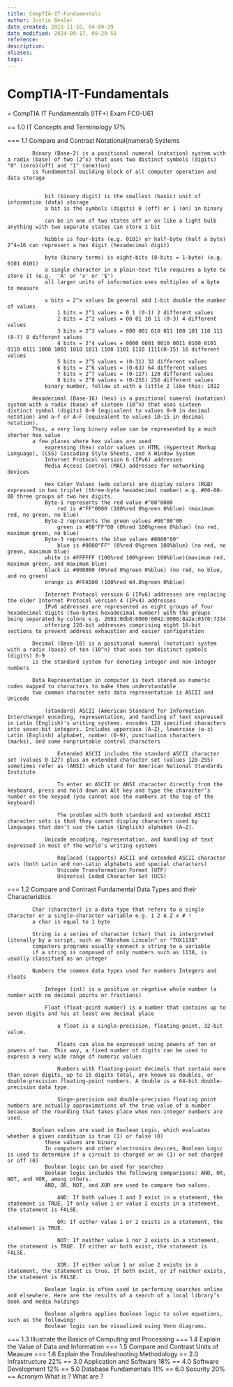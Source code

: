 ```yaml
---
title: CompTIA-IT-Fundamentals
author: Justin Bealer
date_created: 2023-11-16, 04-00-39
date_modified: 2024-09-17, 09-29-55
reference: 
description: 
aliases: 
tags: 
---
```

# CompTIA-IT-Fundamentals
= CompTIA IT Fundamentals (ITF+) Exam FC0-U61
   
== 1.0 IT Concepts and Terminology 17%
        
=== 1.1 Compare and Contrast Notational(numeral) Systems
            
            Binary (Base-2) is a positional numeral (notation) system with a radix (base) of two (2^x) that uses two distinct symbols (digits) "0" (zero)(off) and "1" (one)(on) 
            is fundamental building block of all computer operation and data storage
            
                
                bit (binary digit) is the smallest (basic) unit of information (data) storage 
                a bit is the symbols (digits) 0 (off) or 1 (on) in binary
                
                can be in one of two states off or on like a light bulb anything with two separate states can store 1 bit
                
                Nibble is four-bits (e.g. 0101) or half-byte (half a byte) 2^4=16 can represent a hex digit (hexadecimal digit) 
                
                byte (binary terms) is eight-bits (8-bits = 1-byte) (e.g. 0101 0101) 
                a single character in a plain-text file requires a byte to store it (e.g.  'A' or 'x' or '$')
                all larger units of information uses multiples of a byte to measure
                
                x bits = 2^x values Im general add 1-bit double the number of values
                    1 bits = 2^1 values = 0 1 (0-1) 2 different values
                    2 bits = 2^2 values = 00 01 10 11 (0-3) 4 different values
                    3 bits = 2^3 values = 000 001 010 011 100 101 110 111 (0-7) 8 different values
                    4 bits = 2^4 values = 0000 0001 0010 0011 0100 0101 0110 0111 1000 1001 1010 1011 1100 1101 1110 1111(0-15) 16 different values
                    5 bits = 2^5 values = (0-31) 32 different values
                    6 bits = 2^6 values = (0-63) 64 different values
                    7 bits = 2^7 values = (0-127) 128 different values
                    8 bits = 2^8 values = (0-255) 256 different values
                binary number, follow it with a little 2 like this: 1012
            
            Hexadecimal (Base-16) (hex) is a positional numeral (notation) system with a radix (base) of sixteen (16^n) that uses sixteen distinct symbol (digits) 0-9 (equivalent to values 0–9 in decimal notation) and a–f or A–F (equivalent to values 10–15 in decimal notation). 
            Thus, a very long binary value can be represented by a much shorter hex value
            a few places where hex values are used 
                expressing (hex) color values in HTML (Hypertext Markup Language), (CSS) Cascading Style Sheets, and X Window System
                Internet Protocol version 6 (IPv6) addresses
                Media Access Control (MAC) addresses for networking devices
                
                Hex Color Values (web colors) are display colors (RGB) expressed in hex triplet (three-byte hexadecimal number) e.g. #00-00-00 three groups of two hex digits.
                Byte-1 represents the red value #"00"0000
                    red is #"FF"0000 (100%red 0%green 0%blue) (maximum red, no green, no blue)
                Byte-2 represents the green values #00"00"00
                    green is #00"FF"00 (0%red 100%green 0%blue) (no red, maximum green, no blue)
                Byte-3 represents the blue values #0000"00"
                    blue is #0000"FF" (0%red 0%green 100%blue) (no red, no green, maximum blue)
                white is #FFFFFF (100%red 100%green 100%blue)(maximum red, maximum green, and maximum blue)
                black is #000000 (0%red 0%green 0%blue) (no red, no blue, and no green)
                orange is #FFA500 (100%red 64.8%green 0%blue)
                
                Internet Protocol version 6 (IPv6) addresses are replacing the older Internet Protocol version 4 (IPv4) addresses
                IPv6 addresses are represented as eight groups of four hexadecimal digits (two-bytes hexadecimal number) with the groups being separated by colons e.g. 2001:0db8:0000:0042:0000:8a2e:0370:7334
                offering 128-bit addresses comprising eight 16-bit sections to prevent address exhaustion and easier configuration
            
            Decimal (Base-10) is a positional numeral (notation) system with a radix (base) of ten (10^n) that uses ten distinct symbols (digits) 0-9 
            is the standard system for denoting integer and non-integer numbers
            
            Data Representation in computer is text stored as numeric codes mapped to characters to make them understandable
            two common character sets data representation is ASCII and Unicode
                
                (standard) ASCII (American Standard for Information Interchange) encoding, representation, and handling of text expressed in Latin (English)'s writing systems. encodes 128 specified characters into seven-bit integers. Includes uppercase (A-Z), lowercase (a-z) Latin (English) alphabet, number (0-9), punctuation characters (marks), and some nonprintable control characters
                    
                    Extended ASCII includes the standard ASCII character set (values 0-127) plus an extended character set (values 128-255) sometimes refer as (ANSI) which stand for American National Standards Institute
                    
                    To enter an ASCII or ANSI character directly from the keyboard, press and hold down an Alt key and type the character’s number on the keypad (you cannot use the numbers at the top of the keyboard)
                    
                    The problem with both standard and extended ASCII character sets is that they cannot display characters used by languages that don’t use the Latin (English) alphabet (A–Z).
                
                Unicode encoding, representation, and handling of text expressed in most of the world's writing systems
                    
                    Replaced (supports) ASCII and extended ASCII character sets (both Latin and non-Latin alphabets and special characters)
                    Unicode Transformation Format (UTF) 
                    Universal Coded Character Set (UCS)
                
=== 1.2 Compare and Contrast Fundamental Data Types and their Characteristics
            
            Char (character) is a data type that refers to a single character or a single-character variable e.g. 1 2 A Z x # !
            a char is equal to 1 byte
            
            String is a series of character (char) that is interpreted literally by a script, such as "Abraham Lincoln" or "THX1138"
            computers programs usually connect a string to a variable
            if a string is composed of only numbers such as 1138, is usually classified as an integer
            
            Numbers the common data types used for numbers Integers and Floats
                
                Integer (int) is a positive or negative whole number (a number with no decimal points or fractions) 
                
                Float (float-point number) is a number that contains up to seven digits and has at least one decimal place
                
                    a float is a single-precision, floating-point, 32-bit value.
                
                    Floats can also be expressed using powers of ten or powers of two. This way, a fixed number of digits can be used to express a very wide range of numeric values
                    
                    Numbers with floating-point decimals that contain more than seven digits, up to 15 digits total, are known as doubles, or double-precision floating-point numbers. A double is a 64-bit double-precision data type.
                    
                    Singe-precision and double-precision floating point numbers are actually approximations of the true value of a number because of the rounding that takes place when non-integer numbers are used.
            
            Boolean values are used in Boolean Logic, which evaluates whether a given condition is true (1) or false (0)
                these values are binary
                In computers and other electronics devices, Boolean Logic is used to determine if a circuit is charged or on (1) or not charged or off (0)
                Boolean logic can be used for searches 
                Boolean logic includes the following comparisons: AND, OR, NOT, and XOR, among others.
                AND, OR, NOT, and XOR are used to compare two values.
                    
                    AND: If both values 1 and 2 exist in a statement, the statement is TRUE. If only value 1 or value 2 exists in a statement, the statement is FALSE.

                    OR: If either value 1 or 2 exists in a statement, the statement is TRUE.
                    
                    NOT: If neither value 1 nor 2 exists in a statement, the statement is TRUE. If either or both exist, the statement is FALSE.
                    
                    XOR: If either value 1 or value 2 exists in a statement, the statement is true. If both exist, or if neither exists, the statement is FALSE.
                
                Boolean logic is often used in performing searches online and elsewhere. Here are the results of a search of a local library’s book and media holdings
                
                Boolean algebra applies Boolean logic to solve equations, such as the following:
                Boolean logic can be visualized using Venn diagrams.
                
=== 1.3 Illustrate the Basics of Computing and Processing
=== 1.4 Explain the Value of Data and Information
=== 1.5 Compare and Contrast Units of Measure
=== 1.6 Explain the Troubleshooting Methodology
== 2.0 Infrastructure 22%
== 3.0 Application and Software 18%
== 4.0 Software Development 12%
== 5.0 Database Fundamentals 11%
== 6.0 Security 20%
== Acronym
What is ?
What are ?
